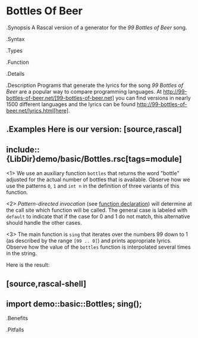 # Bottles Of Beer

.Synopsis
A Rascal version of a generator for the _99 Bottles of Beer_ song.

.Syntax

.Types

.Function

.Details

.Description
Programs that generate the lyrics for the song _99 Bottles of Beer_ are a popular way to compare programming languages.
At http://99-bottles-of-beer.net/[99-bottles-of-beer.net] you can find versions in nearly 1500 different languages
and the lyrics can be found http://99-bottles-of-beer.net/lyrics.html[here].

.Examples
Here is our version:
[source,rascal]
----
include::{LibDir}demo/basic/Bottles.rsc[tags=module]
----

                
<1> We use an auxiliary function `bottles` that returns the word "bottle" adjusted for the actual number of bottles that is available.
Observe how we use the patterns `0`, `1` and `int n` in the definition of three variants of this function.

<2> _Pattern-directed invocation_ (see [function declaration]((Rascal:Declarations-Function))) will determine at the call site which function will be called. The
general case is labeled with `default` to indicate that if the case for 0 and 1 do not match, this alternative should handle the other cases. 

<3> The main function is `sing` that iterates over the numbers 99 down to 1 (as described by the range `[99 .. 0]`)
and prints appropriate lyrics. Observe how the value  of the `bottles` function is interpolated several times in the string.

Here is the result:

[source,rascal-shell]
----
import demo::basic::Bottles;
sing();
----


.Benefits

.Pitfalls

